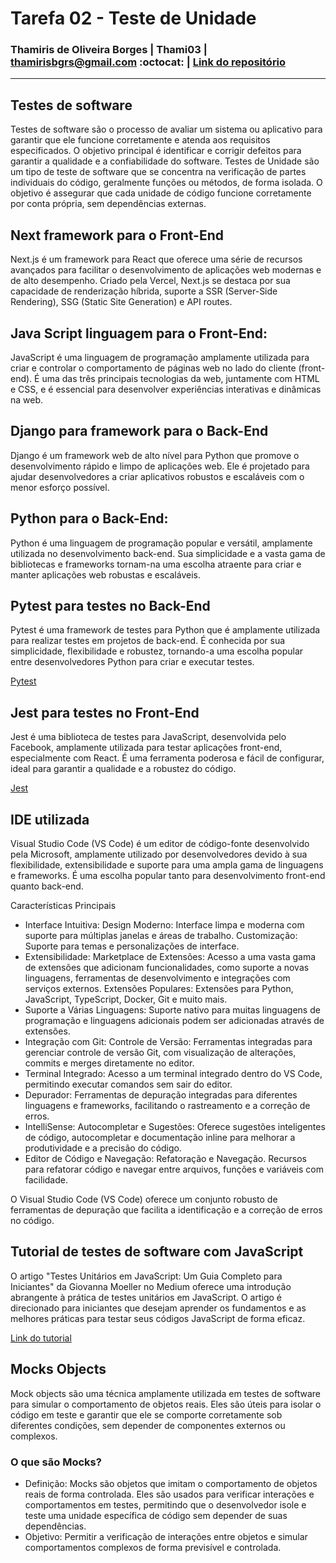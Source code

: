 # Tarefa 02 - Teste de Unidade 
### Thamiris de Oliveira Borges | Thami03 | thamirisbgrs@gmail.com :octocat: | [Link do repositório](https://github.com/melquetrindade/sigQueijaria)
<hr> 

## Testes de software 
Testes de software são o processo de avaliar um sistema ou aplicativo para garantir que ele funcione corretamente e atenda aos requisitos especificados. O objetivo principal é identificar e corrigir defeitos para garantir a qualidade e a confiabilidade do software. Testes de Unidade são um tipo de teste de software que se concentra na verificação de partes individuais do código, geralmente funções ou métodos, de forma isolada. O objetivo é assegurar que cada unidade de código funcione corretamente por conta própria, sem dependências externas.

## Next framework para o Front-End
Next.js é um framework para React que oferece uma série de recursos avançados para facilitar o desenvolvimento de aplicações web modernas e de alto desempenho. Criado pela Vercel, Next.js se destaca por sua capacidade de renderização híbrida, suporte a SSR (Server-Side Rendering), SSG (Static Site Generation) e API routes.


## Java Script linguagem para o Front-End:
JavaScript é uma linguagem de programação amplamente utilizada para criar e controlar o comportamento de páginas web no lado do cliente (front-end). É uma das três principais tecnologias da web, juntamente com HTML e CSS, e é essencial para desenvolver experiências interativas e dinâmicas na web.


## Django para framework para o Back-End
Django é um framework web de alto nível para Python que promove o desenvolvimento rápido e limpo de aplicações web. Ele é projetado para ajudar desenvolvedores a criar aplicativos robustos e escaláveis com o menor esforço possível.


## Python para o Back-End:
Python é uma linguagem de programação popular e versátil, amplamente utilizada no desenvolvimento back-end. Sua simplicidade e a vasta gama de bibliotecas e frameworks tornam-na uma escolha atraente para criar e manter aplicações web robustas e escaláveis.

## Pytest para testes no Back-End
Pytest é uma framework de testes para Python que é amplamente utilizada para realizar testes em projetos de back-end. É conhecida por sua simplicidade, flexibilidade e robustez, tornando-a uma escolha popular entre desenvolvedores Python para criar e executar testes.


[Pytest](https://docs.pytest.org/en/stable/)

## Jest para testes no Front-End
Jest é uma biblioteca de testes para JavaScript, desenvolvida pelo Facebook, amplamente utilizada para testar aplicações front-end, especialmente com React. É uma ferramenta poderosa e fácil de configurar, ideal para garantir a qualidade e a robustez do código.

[Jest](https://jestjs.io/pt-BR/)

## IDE utilizada
Visual Studio Code (VS Code) é um editor de código-fonte desenvolvido pela Microsoft, amplamente utilizado por desenvolvedores devido à sua flexibilidade, extensibilidade e suporte para uma ampla gama de linguagens e frameworks. É uma escolha popular tanto para desenvolvimento front-end quanto back-end.

Características Principais
- Interface Intuitiva: Design Moderno: Interface limpa e moderna com suporte para múltiplas janelas e áreas de trabalho.
Customização: Suporte para temas e personalizações de interface.
- Extensibilidade: Marketplace de Extensões: Acesso a uma vasta gama de extensões que adicionam funcionalidades, como suporte a novas linguagens, ferramentas de desenvolvimento e integrações com serviços externos.
Extensões Populares: Extensões para Python, JavaScript, TypeScript, Docker, Git e muito mais.
- Suporte a Várias Linguagens: Suporte nativo para muitas linguagens de programação e linguagens adicionais podem ser adicionadas através de extensões.
- Integração com Git: Controle de Versão: Ferramentas integradas para gerenciar controle de versão Git, com visualização de alterações, commits e merges diretamente no editor.
- Terminal Integrado: Acesso a um terminal integrado dentro do VS Code, permitindo executar comandos sem sair do editor.
- Depurador: Ferramentas de depuração integradas para diferentes linguagens e frameworks, facilitando o rastreamento e a correção de erros.
- IntelliSense: Autocompletar e Sugestões: Oferece sugestões inteligentes de código, autocompletar e documentação inline para melhorar a produtividade e a precisão do código.
- Editor de Código e Navegação: Refatoração e Navegação. Recursos para refatorar código e navegar entre arquivos, funções e variáveis com facilidade.

O Visual Studio Code (VS Code) oferece um conjunto robusto de ferramentas de depuração que facilita a identificação e a correção de erros no código. 

## Tutorial de testes de software com JavaScript
O artigo "Testes Unitários em JavaScript: Um Guia Completo para Iniciantes" da Giovanna Moeller no Medium oferece uma introdução abrangente à prática de testes unitários em JavaScript. O artigo é direcionado para iniciantes que desejam aprender os fundamentos e as melhores práticas para testar seus códigos JavaScript de forma eficaz.

[Link do tutorial](https://giovannamoeller.medium.com/testes-unit%C3%A1rios-em-javascript-um-guia-completo-para-iniciantes-a980138f47d6)

## Mocks Objects
Mock objects são uma técnica amplamente utilizada em testes de software para simular o comportamento de objetos reais. Eles são úteis para isolar o código em teste e garantir que ele se comporte corretamente sob diferentes condições, sem depender de componentes externos ou complexos.

### O que são Mocks?
- Definição: Mocks são objetos que imitam o comportamento de objetos reais de forma controlada. Eles são usados para verificar interações e comportamentos em testes, permitindo que o desenvolvedor isole e teste uma unidade específica de código sem depender de suas dependências.
- Objetivo: Permitir a verificação de interações entre objetos e simular comportamentos complexos de forma previsível e controlada.






